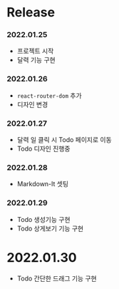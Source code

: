 # Release 



### 2022.01.25
- 프로젝트 시작
- 달력 기능 구현 

### 2022.01.26
- `react-router-dom` 추가
- 디자인 변경

### 2022.01.27
- 달력 일 클릭 시 Todo 페이지로 이동
- Todo 디자인 진행중 

### 2022.01.28
- Markdown-It 셋팅

### 2022.01.29
- Todo 생성기능 구현
- Todo 상게보기 기능 구현

# 2022.01.30
- Todo 간단한 드래그 기능 구현